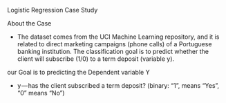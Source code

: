 Logistic Regression Case Study

About the Case

* The dataset comes from the UCI Machine Learning repository, and it is related to direct marketing campaigns (phone calls) of a Portuguese banking institution. The classification goal is to predict whether the client will subscribe (1/0) to a term deposit (variable y).

our Goal is to predicting the Dependent variable Y
* y — has the client subscribed a term deposit? (binary: “1”, means “Yes”, “0” means “No”) 
